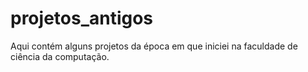 # projetos_antigos

Aqui contém alguns projetos da época em que iniciei na faculdade de ciência da computação.
